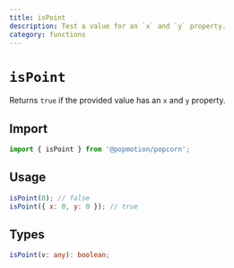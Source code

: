 ```yaml
---
title: isPoint
description: Test a value for an `x` and `y` property.
category: functions
---
```


# `isPoint`

Returns `true` if the provided value has an `x` and `y` property.

<TOC />

## Import

```javascript
import { isPoint } from '@popmotion/popcorn';
```

## Usage

```javascript
isPoint(0); // false
isPoint({ x: 0, y: 0 }); // true
```

## Types

```typescript
isPoint(v: any): boolean;
```

